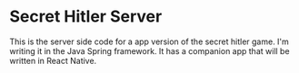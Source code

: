 # Secret Hitler Server
This is the server side code for a app version of the secret hitler game. I'm writing it in the Java Spring framework. It has a companion app that will be written in React Native.